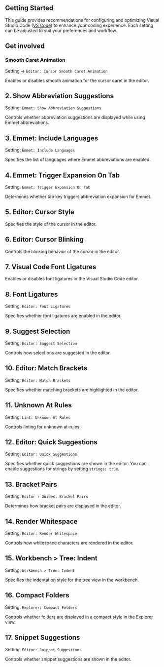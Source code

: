 ## Getting Started

This guide provides recommendations for configuring and optimizing Visual Studio Code ([VS Code](https://code.visualstudio.com/)) to enhance your coding experience. Each setting can be adjusted to suit your preferences and workflow.

## Get involved

### Smooth Caret Animation

Setting -> `Editor: Cursor Smooth Caret Animation`

Enables or disables smooth animation for the cursor caret in the editor.

## 2. Show Abbreviation Suggestions

Setting: `Emmet: Show Abbreviation Suggestions`

Controls whether abbreviation suggestions are displayed while using Emmet abbreviations.

## 3. Emmet: Include Languages

Setting: `Emmet: Include Languages`

Specifies the list of languages where Emmet abbreviations are enabled.

## 4. Emmet: Trigger Expansion On Tab

Setting: `Emmet: Trigger Expansion On Tab`

Determines whether tab key triggers abbreviation expansion for Emmet.

## 5. Editor: Cursor Style

Specifies the style of the cursor in the editor.

## 6. Editor: Cursor Blinking

Controls the blinking behavior of the cursor in the editor.

## 7. Visual Code Font Ligatures

Enables or disables font ligatures in the Visual Studio Code editor.

## 8. Font Ligatures

Setting: `Editor: Font Ligatures`

Specifies whether font ligatures are enabled in the editor.

## 9. Suggest Selection

Setting: `Editor: Suggest Selection`

Controls how selections are suggested in the editor.

## 10. Editor: Match Brackets

Setting: `Editor: Match Brackets`

Specifies whether matching brackets are highlighted in the editor.

## 11. Unknown At Rules

Setting: `Lint: Unknown At Rules`

Controls linting for unknown at-rules.

## 12. Editor: Quick Suggestions

Setting: `Editor: Quick Suggestions`

Specifies whether quick suggestions are shown in the editor. You can enable suggestions for strings by setting `strings: true`.

## 13. Bracket Pairs

Setting: `Editor › Guides: Bracket Pairs`

Determines how bracket pairs are displayed in the editor.

## 14. Render Whitespace

Setting: `Editor: Render Whitespace`

Controls how whitespace characters are rendered in the editor.

## 15. Workbench > Tree: Indent

Setting: `Workbench > Tree: Indent`

Specifies the indentation style for the tree view in the workbench.

## 16. Compact Folders

Setting: `Explorer: Compact Folders`

Controls whether folders are displayed in a compact style in the Explorer view.

## 17. Snippet Suggestions

Setting: `Editor: Snippet Suggestions`

Controls whether snippet suggestions are shown in the editor.
